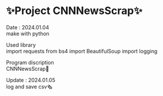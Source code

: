 # ✨Project CNNNewsScrap✨

Date : 2024.01.04   
make with python   
   
Used library   
import requests
from bs4 import BeautifulSoup
import logging

Program discription   
CNNNewsScrap📰   

Update : 2024.01.05   
log and save csv🗞️   

